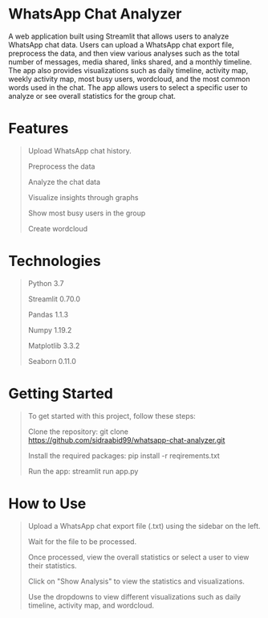 # WhatsApp Chat Analyzer

A web application built using Streamlit that allows users to analyze WhatsApp chat data. Users can upload a WhatsApp chat export file, preprocess the data, and then view various analyses such as the total number of messages, media shared, links shared, and a monthly timeline. The app also provides visualizations such as daily timeline, activity map, weekly activity map, most busy users, wordcloud, and the most common words used in the chat. The app allows users to select a specific user to analyze or see overall statistics for the group chat.

# Features

>Upload WhatsApp chat history.
>
>Preprocess the data
>
>Analyze the chat data
>
>Visualize insights through graphs
>
>Show most busy users in the group
>
>Create wordcloud


# Technologies

>Python 3.7
>
>Streamlit 0.70.0
>
>Pandas 1.1.3
>
>Numpy 1.19.2
>
>Matplotlib 3.3.2
>
>Seaborn 0.11.0


# Getting Started

>To get started with this project, follow these steps:
>
>Clone the repository: git clone https://github.com/sidraabid99/whatsapp-chat-analyzer.git
>
>Install the required packages: pip install -r reqirements.txt
>
>Run the app: streamlit run app.py


# How to Use
>Upload a WhatsApp chat export file (.txt) using the sidebar on the left.
>
>Wait for the file to be processed.
>
>Once processed, view the overall statistics or select a user to view their statistics.
>
>Click on "Show Analysis" to view the statistics and visualizations.
>
>Use the dropdowns to view different visualizations such as daily timeline, activity map, and wordcloud.

